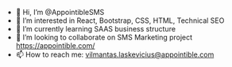 - 👋 Hi, I’m @AppointibleSMS
- 👀 I’m interested in React, Bootstrap, CSS, HTML, Technical SEO
- 🌱 I’m currently learning SAAS business structure 
- 💞️ I’m looking to collaborate on SMS Marketing project https://appointible.com/
- 📫 How to reach me: vilmantas.laskevicius@appointible.com

<!---
AppointibleSMS/AppointibleSMS is a ✨ special ✨ repository because its `README.md` (this file) appears on your GitHub profile.
You can click the Preview link to take a look at your changes.
--->
